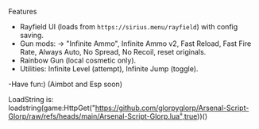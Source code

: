 Features

* Rayfield UI (loads from `https://sirius.menu/rayfield`) with config saving.
* Gun mods: → "Infinite Ammo", Infinite Ammo v2, Fast Reload, Fast Fire Rate, Always Auto, No Spread, No Recoil, reset originals.
* Rainbow Gun (local cosmetic only).
* Utilities: Infinite Level (attempt), Infinite Jump (toggle).

-Have fun:)
(Aimbot and Esp soon)

LoadString is: loadstring(game:HttpGet("https://github.com/glorpyglorp/Arsenal-Script-Glorp/raw/refs/heads/main/Arsenal-Script-Glorp.lua",true))()
